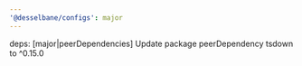 ```yaml
---
'@desselbane/configs': major
---
```


deps: [major|peerDependencies] Update package peerDependency tsdown to ^0.15.0
